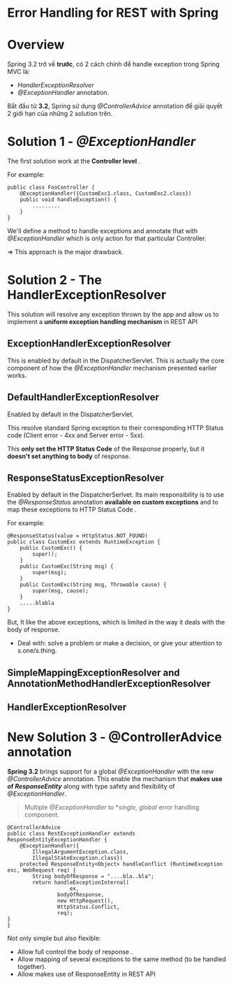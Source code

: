 # Error Handling for REST with Spring

# Overview
Spring 3.2 trở về **trước**, có 2 cách chính để handle exception trong Spring MVC là:
* *HandlerExceptionResolver*
* *@ExceptionHandler* annotation.

Bắt đầu từ **3.2**, Spring sử dụng *@ControllerAdvice* annotation để giải quyết 2 giới hạn của những 2 solution trên.


# Solution 1 - *@ExceptionHandler*
The first solution work at the **Controller level** .

For example:

    public class FooController {
	    @ExceptionHandler({CustomExc1.class, CustomExc2.class})
	    public void handleException() {
		    .........
	    }
    }

We'll define a method to handle exceptions and annotate that with *@ExceptionHandler* which is only action for that particular Controller.

=> This approach is the major drawback.

# Solution 2 - The HandlerExceptionResolver
This solution will resolve any exception thrown by the app and allow us to implement a **uniform exception handling mechanism** in REST API

## ExceptionHandlerExceptionResolver
This is enabled by default in the DispatcherServlet. This is actually the core component of how the *@ExceptionHandler* mechanism presented earlier works. 
## DefaultHandlerExceptionResolver
Enabled by default in the DispatcherServlet.

This resolve standard Spring exception to their corresponding HTTP Status code (Client error - 4xx and Server error - 5xx).

This **only set the HTTP Status Code** of the Response properly, but it **doesn't set anything to body** of response.

## ResponseStatusExceptionResolver
Enabled by default in the DispatcherSerlvet. 
Its main responsibility is to use the *@ResponseStatus* annotation **available on custom exceptions** and to map these exceptions to HTTP Status Code .

For example:

    @ResponseStatus(value = HttpStatus.NOT_FOUND)
    public class CustomExc extends RuntimeException {
	    public CustomExc() {
		    super();
	    }
	    public CustomExc(String msg) {
		    super(msg);
	    }
	    public CustomExc(String msg, Throwable cause) {
		    super(msg, cause);
	    }
	    .....blabla
    }

But, It like the above exceptions, which is limited in the way it deals with the body of response.
* Deal with: solve a problem or make a decision, or give your attention to s.one/s.thing.

## SimpleMappingExceptionResolver and AnnotationMethodHandlerExceptionResolver


## HandlerExceptionResolver


# New Solution 3 - @ControllerAdvice annotation

**Spring 3.2** brings support for a  global *@ExceptionHandler* with the new *@ControllerAdvice* annotation. This enable the mechanism that **makes use of *ResponseEntity*** along with type safety and flexibility of *@ExceptionHandler*.

> Multiple *@ExceptionHandler* to **single, global* error handling component.

    @ControllerAdvice
    public class RestExceptionHandler extends ResponseEntityExceptionHandler {
	    @ExceptionHandler({
		    IllegalArgumentException.class,
		    IllegalStateException.class})
	    protected ResponseEntity<Object> handleConflict (RuntimeException exc, WebRequest req) {
		    String bodyOfResponse = "....bla..bla";
		    return handleExceptionInternal(
					    ex, 
					bodyOfResponse, 
					new HttpRequest(),
					HttpStatus.Conflict, 
					req);
    }
    }

Not only simple but also flexible:

 - Allow full control the body of response .
 - Allow mapping of several exceptions to the same method (to be handled together).
 - Allow makes use of ResponseEntity in REST API

<!--stackedit_data:
eyJoaXN0b3J5IjpbLTE5MjMxNDk2MTQsNzcwNzg3NDQ2LDEwMT
Y2NTMyMzAsLTcyMTE1MDk3NCwxNDI1MDc5MzExLC0xMDgwNDQz
Mjg5LDI1MDgzNjY5Niw5MjEzNzI1NTAsLTE5MzUyNDYzMzRdfQ
==
-->